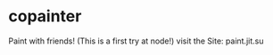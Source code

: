 copainter
=========

Paint with friends! (This is a first try at node!)
visit the Site: paint.jit.su